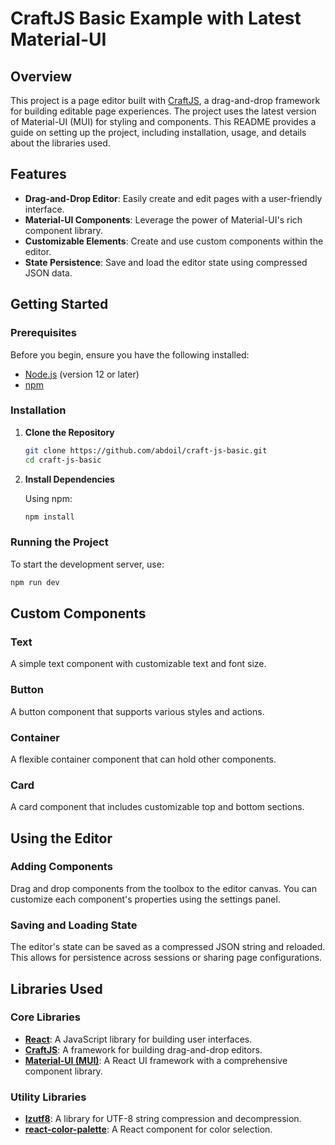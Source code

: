 # CraftJS Basic Example with Latest Material-UI 

## Overview

This project is a page editor built with [CraftJS](https://craft.js.org/), a drag-and-drop framework for building editable page experiences. The project uses the latest version of Material-UI (MUI) for styling and components. This README provides a guide on setting up the project, including installation, usage, and details about the libraries used.

## Features

- **Drag-and-Drop Editor**: Easily create and edit pages with a user-friendly interface.
- **Material-UI Components**: Leverage the power of Material-UI's rich component library.
- **Customizable Elements**: Create and use custom components within the editor.
- **State Persistence**: Save and load the editor state using compressed JSON data.

## Getting Started

### Prerequisites

Before you begin, ensure you have the following installed:

- [Node.js](https://nodejs.org/) (version 12 or later)
- [npm](https://www.npmjs.com/) 

### Installation

1. **Clone the Repository**

   ```bash
   git clone https://github.com/abdoil/craft-js-basic.git
   cd craft-js-basic
   ```

2. **Install Dependencies**

   Using npm:
   ```bash
   npm install
   ```

### Running the Project

To start the development server, use:

```bash
npm run dev
```

## Custom Components

### Text

A simple text component with customizable text and font size.

### Button

A button component that supports various styles and actions.

### Container

A flexible container component that can hold other components.

### Card

A card component that includes customizable top and bottom sections.

## Using the Editor

### Adding Components

Drag and drop components from the toolbox to the editor canvas. You can customize each component's properties using the settings panel.

### Saving and Loading State

The editor's state can be saved as a compressed JSON string and reloaded. This allows for persistence across sessions or sharing page configurations.

## Libraries Used

### Core Libraries

- **[React](https://reactjs.org/)**: A JavaScript library for building user interfaces.
- **[CraftJS](https://craft.js.org/)**: A framework for building drag-and-drop editors.
- **[Material-UI (MUI)](https://mui.com/)**: A React UI framework with a comprehensive component library.

### Utility Libraries

- **[lzutf8](https://www.npmjs.com/package/lzutf8)**: A library for UTF-8 string compression and decompression.
- **[react-color-palette](https://www.npmjs.com/package/react-color-palette)**: A React component for color selection.

